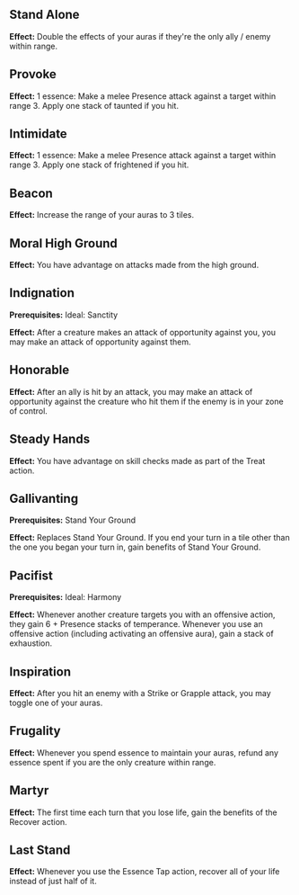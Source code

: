 ## Stand Alone
**Effect:** Double the effects of your auras if they're the only ally / enemy within range.

## Provoke
**Effect:** 1 essence: Make a melee Presence attack against a target within range 3. Apply one stack of taunted if you hit.

## Intimidate
**Effect:** 1 essence: Make a melee Presence attack against a target within range 3. Apply one stack of frightened if you hit.

## Beacon
**Effect:** Increase the range of your auras to 3 tiles.

## Moral High Ground
**Effect:** You have advantage on attacks made from the high ground.

## Indignation
**Prerequisites:** Ideal: Sanctity

**Effect:** After a creature makes an attack of opportunity against you, you may make an attack of opportunity against them.

## Honorable
**Effect:** After an ally is hit by an attack, you may make an attack of opportunity against the creature who hit them if the enemy is in your zone of control.

## Steady Hands
**Effect:** You have advantage on skill checks made as part of the Treat action.

## Gallivanting
**Prerequisites:** Stand Your Ground

**Effect:** Replaces Stand Your Ground. If you end your turn in a tile other than the one you began your turn in, gain benefits of Stand Your Ground.

## Pacifist
**Prerequisites:** Ideal: Harmony

**Effect:** Whenever another creature targets you with an offensive action, they gain 6 + Presence stacks of temperance. Whenever you use an offensive action (including activating an offensive aura), gain a stack of exhaustion.

## Inspiration
**Effect:** After you hit an enemy with a Strike or Grapple attack, you may toggle one of your auras.

## Frugality
**Effect:** Whenever you spend essence to maintain your auras, refund any essence spent if you are the only creature within range.

## Martyr
**Effect:** The first time each turn that you lose life, gain the benefits of the Recover action.

## Last Stand
**Effect:** Whenever you use the Essence Tap action, recover all of your life instead of just half of it.

